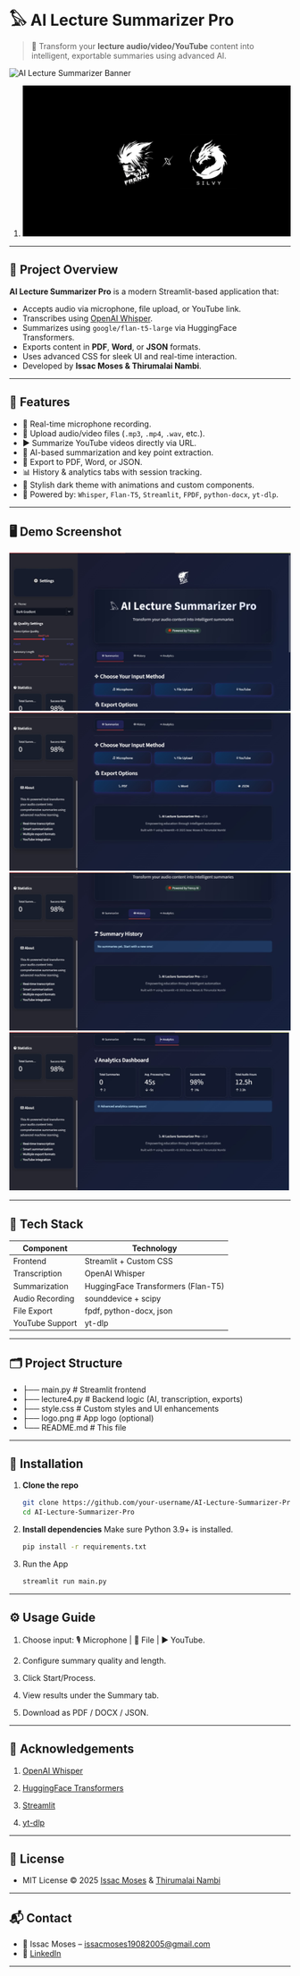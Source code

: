 # 𓅃 AI Lecture Summarizer Pro

> 🚀 Transform your **lecture audio/video/YouTube** content into intelligent, exportable summaries using advanced AI.

![AI Lecture Summarizer Banner](https://github.com/Issac-Moses/Notes-Summarizer)
1. ![Screenshot](screenshots/5.jpg)
---

## 📌 Project Overview

**AI Lecture Summarizer Pro** is a modern Streamlit-based application that:
- Accepts audio via microphone, file upload, or YouTube link.
- Transcribes using [OpenAI Whisper](https://github.com/openai/whisper).
- Summarizes using `google/flan-t5-large` via HuggingFace Transformers.
- Exports content in **PDF**, **Word**, or **JSON** formats.
- Uses advanced CSS for sleek UI and real-time interaction.
- Developed by **Issac Moses & Thirumalai Nambi**.

---

## 🌟 Features

- 🎤 Real-time microphone recording.
- 📁 Upload audio/video files (`.mp3`, `.mp4`, `.wav`, etc.).
- ▶️ Summarize YouTube videos directly via URL.
- 🧠 AI-based summarization and key point extraction.
- 📄 Export to PDF, Word, or JSON.
- 📊 History & analytics tabs with session tracking.
- 🌈 Stylish dark theme with animations and custom components.
- 🤖 Powered by: `Whisper`, `Flan-T5`, `Streamlit`, `FPDF`, `python-docx`, `yt-dlp`.

---

## 🖥️ Demo Screenshot

![Screenshot](screenshots/1.jpg)
![Screenshot](screenshots/2.jpg)
![Screenshot](screenshots/3.jpg)
![Screenshot](screenshots/4.jpg)

---

## 🧰 Tech Stack

| Component         | Technology                         |
|------------------|-------------------------------------|
| Frontend         | Streamlit + Custom CSS              |
| Transcription    | OpenAI Whisper                      |
| Summarization    | HuggingFace Transformers (Flan-T5)  |
| Audio Recording  | sounddevice + scipy                 |
| File Export      | fpdf, python-docx, json             |
| YouTube Support  | yt-dlp                              |

---

## 🗂️ Project Structure

- ├── main.py # Streamlit frontend
- ├── lecture4.py # Backend logic (AI, transcription, exports)
- ├── style.css # Custom styles and UI enhancements
- ├── logo.png # App logo (optional)
- └── README.md # This file

---
## 🔧 Installation

1. **Clone the repo**  
    ```bash
    git clone https://github.com/your-username/AI-Lecture-Summarizer-Pro.git
    cd AI-Lecture-Summarizer-Pro
2. **Install dependencies**
   Make sure Python 3.9+ is installed.
    ```bash
    pip install -r requirements.txt
3. Run the App
   ```bash
   streamlit run main.py
---
## ⚙️ Usage Guide
1. Choose input: 🎙 Microphone | 📂 File | ▶️ YouTube.

2. Configure summary quality and length.

3. Click Start/Process.

4. View results under the Summary tab.

5. Download as PDF / DOCX / JSON.
---
## 🙌 Acknowledgements

1. [OpenAI Whisper](https://github.com/openai/whisper)

2. [HuggingFace Transformers](https://huggingface.co/transformers/)

3. [Streamlit](https://streamlit.io/)

4. [yt-dlp](https://github.com/yt-dlp/yt-dlp)
---
## 📜 License
- MIT License © 2025 [Issac Moses](https://github.com/Issac-Moses) & [Thirumalai Nambi](https://github.com/Thirumalai-Nambi-S)
---
## 📬 Contact
- 📧 Issac Moses – issacmoses19082005@gmail.com
- 💼 [LinkedIn](https://www.linkedin.com/in/i%EF%BD%93%EF%BD%93-a-c-m-%E5%8F%A3%EF%BD%93%E3%83%A2%EF%BD%93-d-12837831b/)
---
